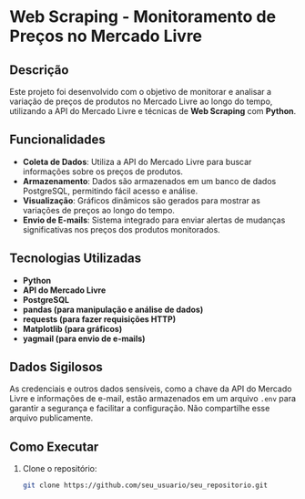 # Web Scraping - Monitoramento de Preços no Mercado Livre

## Descrição
Este projeto foi desenvolvido com o objetivo de monitorar e analisar a variação de preços de produtos no Mercado Livre ao longo do tempo, utilizando a API do Mercado Livre e técnicas de **Web Scraping** com **Python**.

## Funcionalidades
- **Coleta de Dados**: Utiliza a API do Mercado Livre para buscar informações sobre os preços de produtos.
- **Armazenamento**: Dados são armazenados em um banco de dados PostgreSQL, permitindo fácil acesso e análise.
- **Visualização**: Gráficos dinâmicos são gerados para mostrar as variações de preços ao longo do tempo.
- **Envio de E-mails**: Sistema integrado para enviar alertas de mudanças significativas nos preços dos produtos monitorados.

## Tecnologias Utilizadas
- **Python**
- **API do Mercado Livre**
- **PostgreSQL**
- **pandas (para manipulação e análise de dados)**
- **requests (para fazer requisições HTTP)**
- **Matplotlib (para gráficos)**
- **yagmail (para envio de e-mails)**

## Dados Sigilosos
As credenciais e outros dados sensíveis, como a chave da API do Mercado Livre e informações de e-mail, estão armazenados em um arquivo `.env` para garantir a segurança e facilitar a configuração. Não compartilhe esse arquivo publicamente.

## Como Executar
1. Clone o repositório:
   ```bash
   git clone https://github.com/seu_usuario/seu_repositorio.git
